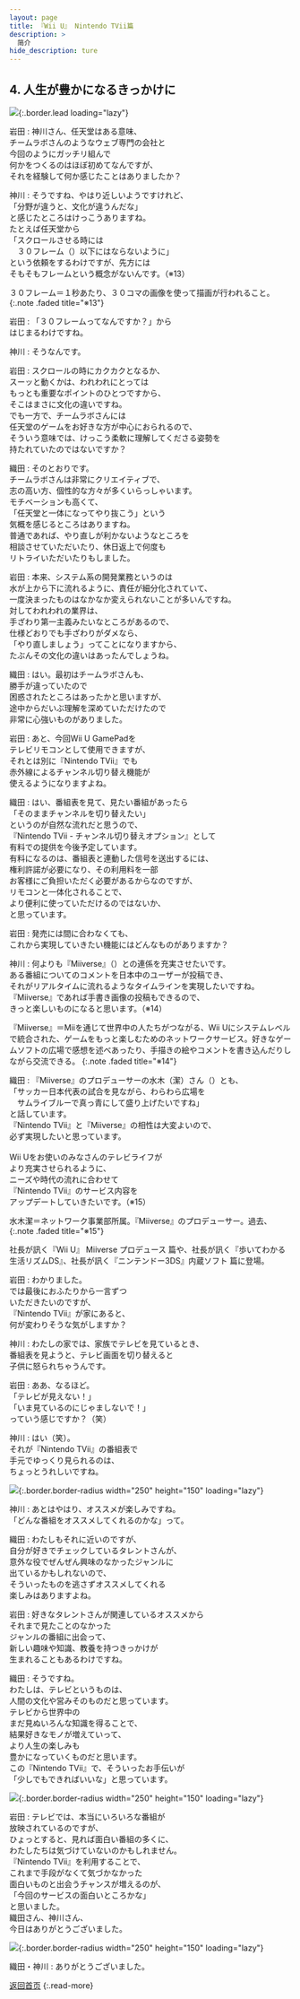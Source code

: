 ```yaml
---
layout: page
title: 『Wii U』 Nintendo TVii篇
description: >
  简介
hide_description: ture
---
```


## 4. 人生が豊かになるきっかけに

![](/interviews/jp/WiiU/hardware/vol11/img/mainvisual4.jpg){:.border.lead loading="lazy"}



岩田
: 神川さん、任天堂はある意味、<br>チームラボさんのようなウェブ専門の会社と<br>今回のようにガッチリ組んで<br>何かをつくるのはほぼ初めてなんですが、<br>それを経験して何か感じたことはありましたか？

神川
: そうですね、やはり近しいようですけれど、<br>「分野が違うと、文化が違うんだな」<br>と感じたところはけっこうありますね。<br>たとえば任天堂から<br>「スクロールさせる時には<br>　３０フレーム（）以下にはならないように」<br>という依頼をするわけですが、先方には<br>そもそもフレームという概念がないんです。（※13）

３０フレーム＝１秒あたり、３０コマの画像を使って描画が行われること。
{:.note .faded title="※13"}

岩田
: 「３０フレームってなんですか？」から<br>はじまるわけですね。

神川
: そうなんです。

岩田
: スクロールの時にカクカクとなるか、<br>スーッと動くかは、われわれにとっては<br>もっとも重要なポイントのひとつですから、<br>そこはまさに文化の違いですね。<br>でも一方で、チームラボさんには<br>任天堂のゲームをお好きな方が中心におられるので、<br>そういう意味では、けっこう柔軟に理解してくださる姿勢を<br>持たれていたのではないですか？

織田
: そのとおりです。<br>チームラボさんは非常にクリエイティブで、<br>志の高い方、個性的な方々が多くいらっしゃいます。<br>モチベーションも高くて、<br>「任天堂と一体になってやり抜こう」という<br>気概を感じるところはありますね。<br>普通であれば、やり直しが利かないようなところを<br>相談させていただいたり、休日返上で何度も<br>リトライいただいたりもしました。

岩田
: 本来、システム系の開発業務というのは<br>水が上から下に流れるように、責任が細分化されていて、<br>一度決まったものはなかなか変えられないことが多いんですね。<br>対してわれわれの業界は、<br>手ざわり第一主義みたいなところがあるので、<br>仕様どおりでも手ざわりがダメなら、<br>「やり直しましょう」ってことになりますから、<br>たぶんその文化の違いはあったんでしょうね。

織田
: はい。最初はチームラボさんも、<br>勝手が違っていたので<br>困惑されたところはあったかと思いますが、<br>途中からだいぶ理解を深めていただけたので<br>非常に心強いものがありました。

岩田
: あと、今回Wii U GamePadを<br>テレビリモコンとして使用できますが、<br>それとは別に『Nintendo TVii』でも<br>赤外線によるチャンネル切り替え機能が<br>使えるようになりますよね。

織田
: はい、番組表を見て、見たい番組があったら<br>「そのままチャンネルを切り替えたい」<br>というのが自然な流れだと思うので、<br>『Nintendo TVii - チャンネル切り替えオプション』として<br>有料での提供を今後予定しています。<br>有料になるのは、番組表と連動した信号を送出するには、<br>権利許諾が必要になり、その利用料を一部<br>お客様にご負担いただく必要があるからなのですが、<br>リモコンと一体化されることで、<br>より便利に使っていただけるのではないか、<br>と思っています。

岩田
: 発売には間に合わなくても、<br>これから実現していきたい機能にはどんなものがありますか？

神川
: 何よりも『Miiverse』（）との連係を充実させたいです。<br>ある番組についてのコメントを日本中のユーザーが投稿でき、<br>それがリアルタイムに流れるようなタイムラインを実現したいですね。<br>『Miiverse』であれば手書き画像の投稿もできるので、<br>きっと楽しいものになると思います。（※14）

『Miiverse』＝Miiを通じて世界中の人たちがつながる、Wii Uにシステムレベルで統合された、ゲームをもっと楽しむためのネットワークサービス。好きなゲームソフトの広場で感想を述べあったり、手描きの絵やコメントを書き込んだりしながら交流できる。
{:.note .faded title="※14"}

織田
: 『Miiverse』のプロデューサーの水木（潔）さん（）とも、<br>「サッカー日本代表の試合を見ながら、わらわら広場を<br>　サムライブルーで真っ青にして盛り上げたいですね」<br>と話しています。<br>『Nintendo TVii』と『Miiverse』の相性は大変よいので、<br>必ず実現したいと思っています。<br>&nbsp;<br>Wii Uをお使いのみなさんのテレビライフが<br>より充実させられるように、<br>ニーズや時代の流れに合わせて<br>『Nintendo TVii』のサービス内容を<br>アップデートしていきたいです。（※15）

水木潔＝ネットワーク事業部所属。『Miiverse』のプロデューサー。過去、
{:.note .faded title="※15"}

社長が訊く『Wii U』 Miiverse プロデュース 篇や、社長が訊く『歩いてわかる 生活リズムDS』、社長が訊く『ニンテンドー3DS』内蔵ソフト 篇に登場。

岩田
: わかりました。<br>では最後におふたりから一言ずつ<br>いただきたいのですが、<br>『Nintendo TVii』が家にあると、<br>何が変わりそうな気がしますか？

神川
: わたしの家では、家族でテレビを見ているとき、<br>番組表を見ようと、テレビ画面を切り替えると<br>子供に怒られちゃうんです。

岩田
: ああ、なるほど。<br>「テレビが見えない！」<br>「いま見ているのにじゃましないで！」<br>っていう感じですか？（笑）

神川
: はい（笑）。<br>それが『Nintendo TVii』の番組表で<br>手元でゆっくり見られるのは、<br>ちょっとうれしいですね。

![](/interviews/jp/WiiU/hardware/vol11/img/photo9.jpg){:.border.border-radius width="250" height="150"  loading="lazy"}


神川
: あとはやはり、オススメが楽しみですね。<br>「どんな番組をオススメしてくれるのかな」って。

織田
: わたしもそれに近いのですが、<br>自分が好きでチェックしているタレントさんが、<br>意外な役でぜんぜん興味のなかったジャンルに<br>出ているかもしれないので、<br>そういったものを逃さずオススメしてくれる<br>楽しみはありますよね。

岩田
: 好きなタレントさんが関連しているオススメから<br>それまで見たことのなかった<br>ジャンルの番組に出会って、<br>新しい趣味や知識、教養を持つきっかけが<br>生まれることもあるわけですね。

織田
: そうですね。<br>わたしは、テレビというものは、<br>人間の文化や営みそのものだと思っています。<br>テレビから世界中の<br>まだ見ぬいろんな知識を得ることで、<br>結果好きなモノが増えていって、<br>より人生の楽しみも<br>豊かになっていくものだと思います。<br>この『Nintendo TVii』で、そういったお手伝いが<br>「少しでもできればいいな」と思っています。

![](/interviews/jp/WiiU/hardware/vol11/img/photo10.jpg){:.border.border-radius width="250" height="150"  loading="lazy"}


岩田
: テレビでは、本当にいろいろな番組が<br>放映されているのですが、<br>ひょっとすると、見れば面白い番組の多くに、<br>わたしたちは気づけていないのかもしれません。<br>『Nintendo TVii』を利用することで、<br>これまで手段がなくて気づかなかった<br>面白いものと出会うチャンスが増えるのが、<br>「今回のサービスの面白いところかな」<br>と思いました。<br>織田さん、神川さん、<br>今日はありがとうございました。

![](/interviews/jp/WiiU/hardware/vol11/img/photo11.jpg){:.border.border-radius width="250" height="150"  loading="lazy"}


織田・神川
: ありがとうございました。



[返回首页](../../../../../)
{:.read-more}
